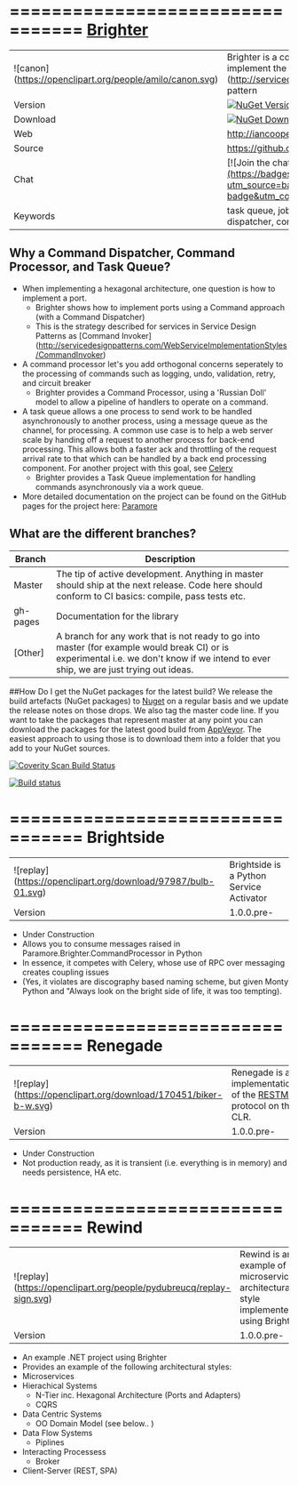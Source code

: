 =================================
[Brighter](http://iancooper.github.io/Paramore/Brighter.html)
=================================

|               |               |
| ------------- | ------------- |
|![canon] (https://openclipart.org/people/amilo/canon.svg)|Brighter is a command dispatcher, processor, and task queue. It can be used to implement the [Command Invoker] (http://servicedesignpatterns.com/WebServiceImplementationStyles/CommandInvoker) pattern |
| Version  | [![NuGet Version](http://img.shields.io/nuget/v/paramore.brighter.commandprocessor.svg)](https://www.nuget.org/packages/paramore.brighter.commandprocessor/)  |
| Download | [![NuGet Downloads](http://img.shields.io/nuget/dt/paramore.brighter.commandprocessor.svg)](https://www.nuget.org/packages/Paramore.Brighter.CommandProcessor/) |
| Web  |http://iancooper.github.io/Paramore/  |
| Source  |https://github.com/iancooper/Paramore |
| Chat | [![Join the chat at https://gitter.im/iancooper/Paramore](https://badges.gitter.im/Join%20Chat.svg)](https://gitter.im/iancooper/Paramore?utm_source=badge&utm_medium=badge&utm_campaign=pr-badge&utm_content=badge) |
| Keywords  |task queue, job queue, asynchronous, async, rabbitmq, amqp, c#, command, command dispatcher, command  processor, queue, distributed |

## Why a Command Dispatcher, Command Processor, and Task Queue?
* When implementing a hexagonal architecture, one question is how to implement a port.
	- Brighter shows how to implement ports using a Command approach (with a Command Dispatcher)
	- This is the strategy described for services in Service Design Patterns as  [Command Invoker] (http://servicedesignpatterns.com/WebServiceImplementationStyles/CommandInvoker)
* A command processor let's you add orthogonal concerns seperately to the processing of commands such as logging, undo, validation, retry, and circuit breaker
 	- Brighter provides a Command Processor, using a 'Russian Doll' model to allow a pipeline of handlers to operate on a command.
* A task queue allows a one process to send work to be handled asynchronously to another process, using a message queue as the channel, for processing. A common use case is to help a web server scale by handing off a request to another process for back-end processing. This allows both a faster ack and throttling of the request arrival rate to that which can be handled by a back end processing component. For another project with this goal, see [Celery](https://github.com/celery/celery)
 	- Brighter provides a Task Queue implementation for handling commands asynchronously via a work queue. 
* More detailed documentation on the project can be found on the GitHub pages for the project here: [Paramore](http://iancooper.github.io/Paramore/)


## What are the different branches?

| Branch        | Description   |
| ------------- | ------------- |
| Master | The tip of active development. Anything in master should ship at the next release. Code here should conform to CI basics: compile, pass tests etc.  |
| gh-pages | Documentation for the library|
| [Other]  | A branch for any work that is not ready to go into master (for example would break CI) or is experimental i.e. we don't know if we intend to ever ship, we are just trying out ideas.  |

##How Do I get the NuGet packages for the latest build?
We release the build artefacts (NuGet packages) to [Nuget](http://nuget.org) on a regular basis and we update the release notes on those drops. We also tag the master code line. If you want to take the packages that represent master at any point you can download the packages for the latest good build from [AppVeyor](https://ci.appveyor.com/project/IanCooper/paramore). The easiest approach to using those is to download them into a folder that you add to your NuGet sources. 

<a href="https://scan.coverity.com/projects/2900">
  <img alt="Coverity Scan Build Status"
       src="https://scan.coverity.com/projects/2900/badge.svg"/>
</a>

[![Build status](https://ci.appveyor.com/api/projects/status/kuigla5ifar07r1v?svg=true)](https://ci.appveyor.com/project/IanCooper/paramore)

=================================
Brightside 
=================================
|               |               |
| ------------- | ------------- |
|![replay] (https://openclipart.org/download/97987/bulb-01.svg)|Brightside is a Python Service Activator |
| Version  | 1.0.0.pre-  |
* Under Construction
* Allows you to consume messages raised in Paramore.Brighter.CommandProcessor in Python
* In essence, it competes with Celery, whose use of RPC over messaging creates coupling issues
* (Yes, it violates are discography based naming scheme, but given Monty Python and "Always look on the bright side of life, it was too tempting).

=================================
Renegade 
=================================
|               |               |
| ------------- | ------------- |
|![replay] (https://openclipart.org/download/170451/biker-b-w.svg)|Renegade is an implementation of the [RESTMS](http://www.restms.org/) protocol on the CLR. |
| Version  | 1.0.0.pre-  |
* Under Construction
* Not production ready, as it is transient (i.e. everything is in memory) and needs persistence, HA etc.

=================================
Rewind 
=================================
|               |               |
| ------------- | ------------- |
|![replay] (https://openclipart.org/people/pydubreucq/replay-sign.svg)|Rewind is an example of a microservices architectural style implemented using Brighter|
| Version  | 1.0.0.pre-  |
* An example .NET project using Brighter
* Provides an example of the following architectural styles:
 * Microservices
 * Hierachical Systems  
   * N-Tier inc. Hexagonal Architecture (Ports and Adapters) 
   * CQRS
 * Data Centric Systems  
   * OO Domain Model (see below..  )
 * Data Flow Systems  
   * Piplines
 * Interacting Processess  
   * Broker
 * Client-Server (REST, SPA)  






